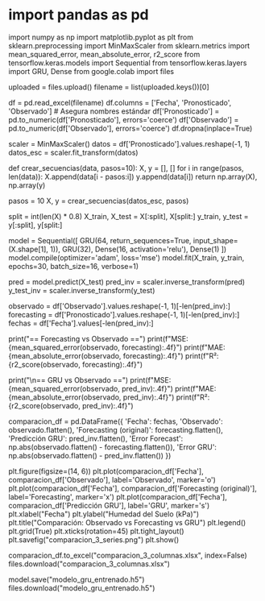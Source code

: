 # import pandas as pd
import numpy as np
import matplotlib.pyplot as plt
from sklearn.preprocessing import MinMaxScaler
from sklearn.metrics import mean_squared_error, mean_absolute_error, r2_score
from tensorflow.keras.models import Sequential
from tensorflow.keras.layers import GRU, Dense
from google.colab import files


uploaded = files.upload()
filename = list(uploaded.keys())[0]


df = pd.read_excel(filename)
df.columns = ['Fecha', 'Pronosticado', 'Observado']  # Asegura nombres estándar
df['Pronosticado'] = pd.to_numeric(df['Pronosticado'], errors='coerce')
df['Observado'] = pd.to_numeric(df['Observado'], errors='coerce')
df.dropna(inplace=True)


scaler = MinMaxScaler()
datos = df['Pronosticado'].values.reshape(-1, 1)
datos_esc = scaler.fit_transform(datos)


def crear_secuencias(data, pasos=10):
    X, y = [], []
    for i in range(pasos, len(data)):
        X.append(data[i - pasos:i])
        y.append(data[i])
    return np.array(X), np.array(y)

pasos = 10
X, y = crear_secuencias(datos_esc, pasos)


split = int(len(X) * 0.8)
X_train, X_test = X[:split], X[split:]
y_train, y_test = y[:split], y[split:]


model = Sequential([
    GRU(64, return_sequences=True, input_shape=(X.shape[1], 1)),
    GRU(32),
    Dense(16, activation='relu'),
    Dense(1)
])
model.compile(optimizer='adam', loss='mse')
model.fit(X_train, y_train, epochs=30, batch_size=16, verbose=1)


pred = model.predict(X_test)
pred_inv = scaler.inverse_transform(pred)
y_test_inv = scaler.inverse_transform(y_test)


observado = df['Observado'].values.reshape(-1, 1)[-len(pred_inv):]
forecasting = df['Pronosticado'].values.reshape(-1, 1)[-len(pred_inv):]
fechas = df['Fecha'].values[-len(pred_inv):]


print("== Forecasting vs Observado ==")
print(f"MSE: {mean_squared_error(observado, forecasting):.4f}")
print(f"MAE: {mean_absolute_error(observado, forecasting):.4f}")
print(f"R²: {r2_score(observado, forecasting):.4f}")

print("\n== GRU vs Observado ==")
print(f"MSE: {mean_squared_error(observado, pred_inv):.4f}")
print(f"MAE: {mean_absolute_error(observado, pred_inv):.4f}")
print(f"R²: {r2_score(observado, pred_inv):.4f}")


comparacion_df = pd.DataFrame({
    'Fecha': fechas,
    'Observado': observado.flatten(),
    'Forecasting (original)': forecasting.flatten(),
    'Predicción GRU': pred_inv.flatten(),
    'Error Forecast': np.abs(observado.flatten() - forecasting.flatten()),
    'Error GRU': np.abs(observado.flatten() - pred_inv.flatten())
})


plt.figure(figsize=(14, 6))
plt.plot(comparacion_df['Fecha'], comparacion_df['Observado'], label='Observado', marker='o')
plt.plot(comparacion_df['Fecha'], comparacion_df['Forecasting (original)'], label='Forecasting', marker='x')
plt.plot(comparacion_df['Fecha'], comparacion_df['Predicción GRU'], label='GRU', marker='s')
plt.xlabel("Fecha")
plt.ylabel("Humedad del Suelo (kPa)")
plt.title("Comparación: Observado vs Forecasting vs GRU")
plt.legend()
plt.grid(True)
plt.xticks(rotation=45)
plt.tight_layout()
plt.savefig("comparacion_3_series.png")
plt.show()


comparacion_df.to_excel("comparacion_3_columnas.xlsx", index=False)
files.download("comparacion_3_columnas.xlsx")


model.save("modelo_gru_entrenado.h5")
files.download("modelo_gru_entrenado.h5")

